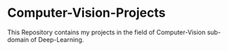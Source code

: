 # Computer-Vision-Projects
This Repository contains my projects in the field of Computer-Vision sub-domain of Deep-Learning.